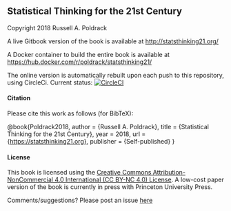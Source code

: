 
## Statistical Thinking for the 21st Century

Copyright 2018 Russell A. Poldrack

A live Gitbook version of the book is available at http://statsthinking21.org/

A Docker container to build the entire book is available at https://hub.docker.com/r/poldrack/statsthinking21/

The online version is automatically rebuilt upon each push to this repository, using CircleCi. Current status: [![CircleCI](https://circleci.com/gh/statsthinking21/statsthinking21-core.svg?style=badge)](https://circleci.com/gh/statsthinking21/statsthinking21-core)

#### Citation

Please cite this work as follows (for BibTeX):

@book{Poldrack2018,
  author = {Russell A. Poldrack},
  title = {Statistical Thinking for the 21st Century},
  year = 2018,
  url = {https://statsthinking21.org},
  publisher = {Self-published}
}

#### License
This book is licensed using the [Creative Commons Attribution-NonCommercial 4.0 International (CC BY-NC 4.0)  License](https://creativecommons.org/licenses/by-nc/4.0/).  A low-cost paper version of the book is currently in press with Princeton University Press.

Comments/suggestions?  Please post an issue [here](https://github.com/poldrack/psych10-book/issues)


